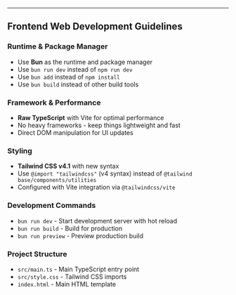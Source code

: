 ---

## Frontend Web Development Guidelines

### Runtime & Package Manager

- Use **Bun** as the runtime and package manager
- Use `bun run dev` instead of `npm run dev`
- Use `bun add` instead of `npm install`
- Use `bun build` instead of other build tools

### Framework & Performance

- **Raw TypeScript** with Vite for optimal performance
- No heavy frameworks - keep things lightweight and fast
- Direct DOM manipulation for UI updates

### Styling

- **Tailwind CSS v4.1** with new syntax
- Use `@import "tailwindcss"` (v4 syntax) instead of `@tailwind base/components/utilities`
- Configured with Vite integration via `@tailwindcss/vite`

### Development Commands

- `bun run dev` - Start development server with hot reload
- `bun run build` - Build for production
- `bun run preview` - Preview production build

### Project Structure

- `src/main.ts` - Main TypeScript entry point
- `src/style.css` - Tailwind CSS imports
- `index.html` - Main HTML template
